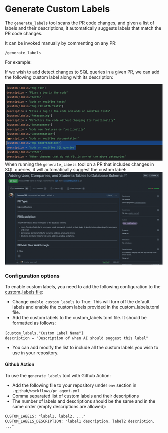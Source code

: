 # Generate Custom Labels
The `generate_labels` tool scans the PR code changes, and given a list of labels and their descriptions, it automatically suggests labels that match the PR code changes.

It can be invoked manually by commenting on any PR:
```
/generate_labels
```
For example:

If we wish to add detect changes to SQL queries in a given PR, we can add the following custom label along with its description:

<kbd><img src=./../pics/custom_labels_list.png width="768"></kbd>
When running the `generate_labels` tool on a PR that includes changes in SQL queries, it will automatically suggest the custom label:
<kbd><img src=./../pics/custom_label_published.png width="768"></kbd>

### Configuration options
To enable custom labels, you need to add the following configuration to the [custom_labels file](./../pr_agent/settings/custom_labels.toml):
 - Change `enable_custom_labels` to True: This will turn off the default labels and enable the custom labels provided in the custom_labels.toml file.
 - Add the custom labels to the custom_labels.toml file. It should be formatted as follows:
 ```
[custom_labels."Custom Label Name"]
description = "Description of when AI should suggest this label"
```
 - You can add modify the list to include all the custom labels you wish to use in your repository.

#### Github Action
To use the `generate_labels` tool with Github Action:

- Add the following file to your repository under `env` section in `.github/workflows/pr_agent.yml`
- Comma separated list of custom labels and their descriptions
- The number of labels and descriptions should be the same and in the same order (empty descriptions are allowed):
```
CUSTOM_LABELS: "label1, label2, ..."
CUSTOM_LABELS_DESCRIPTION: "label1 description, label2 description, ..."
```